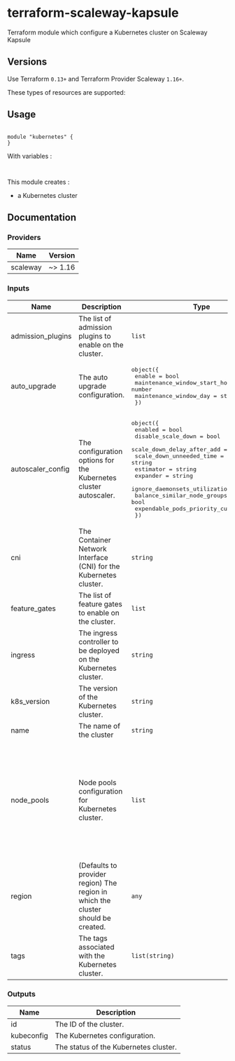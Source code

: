 # terraform-scaleway-kapsule

Terraform module which configure a Kubernetes cluster on Scaleway Kapsule

## Versions

Use Terraform `0.13+` and Terraform Provider Scaleway `1.16+`.

These types of resources are supported:

## Usage

```hcl

module "kubernetes" {
}

```

With variables :

```hcl


```

This module creates :

* a Kubernetes cluster

## Documentation

### Providers

| Name | Version |
|------|---------|
| scaleway | ~> 1.16 |

### Inputs

| Name | Description | Type | Default | Required |
|------|-------------|------|---------|:-----:|
| admission\_plugins | The list of admission plugins to enable on the cluster. | `list` | `[]` | no |
| auto\_upgrade | The auto upgrade configuration. | <pre>object({<br>    enable                        = bool<br>    maintenance_window_start_hour = number<br>    maintenance_window_day        = string<br>  })</pre> | n/a | yes |
| autoscaler\_config | The configuration options for the Kubernetes cluster autoscaler. | <pre>object({<br>    enabled                         = bool<br>    disable_scale_down              = bool<br>    scale_down_delay_after_add      = string<br>    scale_down_unneeded_time        = string<br>    estimator                       = string<br>    expander                        = string<br>    ignore_daemonsets_utilization   = bool<br>    balance_similar_node_groups     = bool<br>    expendable_pods_priority_cutoff = number<br>  })</pre> | n/a | yes |
| cni | The Container Network Interface (CNI) for the Kubernetes cluster. | `string` | `"cilium"` | no |
| feature\_gates | The list of feature gates to enable on the cluster. | `list` | `[]` | no |
| ingress | The ingress controller to be deployed on the Kubernetes cluster. | `string` | n/a | yes |
| k8s\_version | The version of the Kubernetes cluster. | `string` | n/a | yes |
| name | The name of the cluster | `string` | n/a | yes |
| node\_pools | Node pools configuration for Kubernetes cluster. | `list` | <pre>[<br>  {<br>    "autohealing": true,<br>    "autoscaling": false,<br>    "container_runtime": "docker",<br>    "max_size": 3,<br>    "min_size": 1,<br>    "node_type": "GP1-XS",<br>    "placement_group_id": null,<br>    "size": 1,<br>    "tags": []<br>  }<br>]</pre> | no |
| region | (Defaults to provider region) The region in which the cluster should be created. | `any` | n/a | yes |
| tags | The tags associated with the Kubernetes cluster. | `list(string)` | `[]` | no |

### Outputs

| Name | Description |
|------|-------------|
| id | The ID of the cluster. |
| kubeconfig | The Kubernetes configuration. |
| status | The status of the Kubernetes cluster. |
